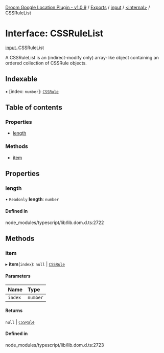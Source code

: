 [Droom Google Location Plugin - v1.0.9](../README.md) / [Exports](../modules.md) / [input](../modules/input.md) / [<internal\>](../modules/input._internal_.md) / CSSRuleList

# Interface: CSSRuleList

[input](../modules/input.md).[<internal>](../modules/input._internal_.md).CSSRuleList

A CSSRuleList is an (indirect-modify only) array-like object containing an ordered collection of CSSRule objects.

## Indexable

▪ [index: `number`]: [`CSSRule`](../modules/input._internal_.md#cssrule)

## Table of contents

### Properties

- [length](input._internal_.CSSRuleList.md#length)

### Methods

- [item](input._internal_.CSSRuleList.md#item)

## Properties

### length

• `Readonly` **length**: `number`

#### Defined in

node_modules/typescript/lib/lib.dom.d.ts:2722

## Methods

### item

▸ **item**(`index`): ``null`` \| [`CSSRule`](../modules/input._internal_.md#cssrule)

#### Parameters

| Name | Type |
| :------ | :------ |
| `index` | `number` |

#### Returns

``null`` \| [`CSSRule`](../modules/input._internal_.md#cssrule)

#### Defined in

node_modules/typescript/lib/lib.dom.d.ts:2723
